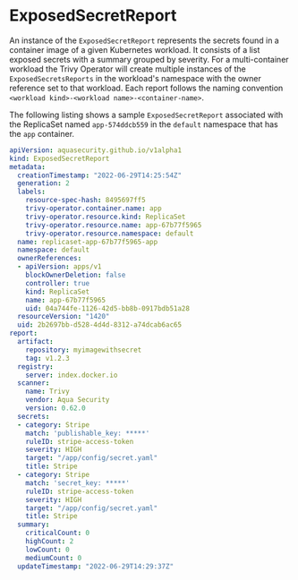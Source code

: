 # ExposedSecretReport

An instance of the `ExposedSecretReport` represents the secrets found in a container image of a given
Kubernetes workload. It consists of a list exposed secrets with a summary grouped by severity. For a multi-container workload the Trivy Operator will create multiple instances of the `ExposedSecretsReports` in the workload's namespace with the owner reference set to that workload.
Each report follows the naming convention `<workload kind>-<workload name>-<container-name>`.

The following listing shows a sample `ExposedSecretReport` associated with the ReplicaSet named `app-574ddcb559` in the
`default` namespace that has the `app` container.

```yaml
apiVersion: aquasecurity.github.io/v1alpha1
kind: ExposedSecretReport
metadata:
  creationTimestamp: "2022-06-29T14:25:54Z"
  generation: 2
  labels:
    resource-spec-hash: 8495697ff5
    trivy-operator.container.name: app
    trivy-operator.resource.kind: ReplicaSet
    trivy-operator.resource.name: app-67b77f5965
    trivy-operator.resource.namespace: default
  name: replicaset-app-67b77f5965-app
  namespace: default
  ownerReferences:
  - apiVersion: apps/v1
    blockOwnerDeletion: false
    controller: true
    kind: ReplicaSet
    name: app-67b77f5965
    uid: 04a744fe-1126-42d5-bb8b-0917bdb51a28
  resourceVersion: "1420"
  uid: 2b2697bb-d528-4d4d-8312-a74dcab6ac65
report:
  artifact:
    repository: myimagewithsecret
    tag: v1.2.3
  registry:
    server: index.docker.io
  scanner:
    name: Trivy
    vendor: Aqua Security
    version: 0.62.0
  secrets:
  - category: Stripe
    match: 'publishable_key: *****'
    ruleID: stripe-access-token
    severity: HIGH
    target: "/app/config/secret.yaml"
    title: Stripe
  - category: Stripe
    match: 'secret_key: *****'
    ruleID: stripe-access-token
    severity: HIGH
    target: "/app/config/secret.yaml"
    title: Stripe
  summary:
    criticalCount: 0
    highCount: 2
    lowCount: 0
    mediumCount: 0
  updateTimestamp: "2022-06-29T14:29:37Z"
```
